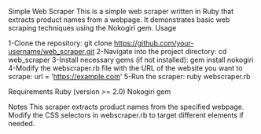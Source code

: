 Simple Web Scraper
This is a simple web scraper written in Ruby that extracts product names from a webpage. It demonstrates basic web scraping techniques using the Nokogiri gem.
Usage

1-Clone the repository: git clone https://github.com/your-username/web_scraper.git
2-Navigate into the project directory: cd web_scraper
3-Install necessary gems (if not installed): gem install nokogiri
4-Modify the webscraper.rb file with the URL of the website you want to scrape: url = 'https://example.com'
5-Run the scraper: ruby webscraper.rb

Requirements
Ruby (version >= 2.0)
Nokogiri gem

Notes
This scraper extracts product names from the specified webpage. Modify the CSS selectors in webscraper.rb to target different elements if needed.

